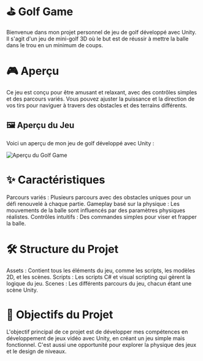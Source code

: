 # ⛳ Golf Game
Bienvenue dans mon projet personnel de jeu de golf développé avec Unity. Il s'agit d'un jeu de mini-golf 3D où le but est de réussir à mettre la balle dans le trou en un minimum de coups.

# 🎮 Aperçu
Ce jeu est conçu pour être amusant et relaxant, avec des contrôles simples et des parcours variés. Vous pouvez ajuster la puissance et la direction de vos tirs pour naviguer à travers des obstacles et des terrains différents.
## 🖼️ Aperçu du Jeu

Voici un aperçu de mon jeu de golf développé avec Unity :

![Aperçu du Golf Game](assets/apercu-jeu.png)

# ✨ Caractéristiques
Parcours variés : Plusieurs parcours avec des obstacles uniques pour un défi renouvelé à chaque partie.
Gameplay basé sur la physique : Les mouvements de la balle sont influencés par des paramètres physiques réalistes.
Contrôles intuitifs : Des commandes simples pour viser et frapper la balle.

# 🛠️ Structure du Projet
Assets : Contient tous les éléments du jeu, comme les scripts, les modèles 2D, et les scènes.
Scripts : Les scripts C# et visual scripting qui gèrent la logique du jeu.
Scenes : Les différents parcours du jeu, chacun étant une scène Unity.

# 🎯 Objectifs du Projet
L'objectif principal de ce projet est de développer mes compétences en développement de jeux vidéo avec Unity, en créant un jeu simple mais fonctionnel. C'est aussi une opportunité pour explorer la physique des jeux et le design de niveaux.
